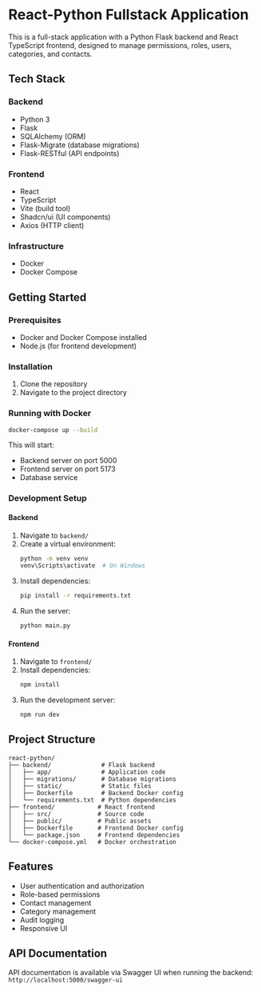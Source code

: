 # React-Python Fullstack Application

This is a full-stack application with a Python Flask backend and React TypeScript frontend, designed to manage permissions, roles, users, categories, and contacts.

## Tech Stack

### Backend
- Python 3
- Flask
- SQLAlchemy (ORM)
- Flask-Migrate (database migrations)
- Flask-RESTful (API endpoints)

### Frontend
- React
- TypeScript
- Vite (build tool)
- Shadcn/ui (UI components)
- Axios (HTTP client)

### Infrastructure
- Docker
- Docker Compose

## Getting Started

### Prerequisites
- Docker and Docker Compose installed
- Node.js (for frontend development)

### Installation

1. Clone the repository
2. Navigate to the project directory

### Running with Docker

```bash
docker-compose up --build
```

This will start:
- Backend server on port 5000
- Frontend server on port 5173
- Database service

### Development Setup

#### Backend
1. Navigate to `backend/`
2. Create a virtual environment:
   ```bash
   python -m venv venv
   venv\Scripts\activate  # On Windows
   ```
3. Install dependencies:
   ```bash
   pip install -r requirements.txt
   ```
4. Run the server:
   ```bash
   python main.py
   ```

#### Frontend
1. Navigate to `frontend/`
2. Install dependencies:
   ```bash
   npm install
   ```
3. Run the development server:
   ```bash
   npm run dev
   ```

## Project Structure

```
react-python/
├── backend/              # Flask backend
│   ├── app/              # Application code
│   ├── migrations/       # Database migrations
│   ├── static/           # Static files
│   ├── Dockerfile        # Backend Docker config
│   └── requirements.txt  # Python dependencies
├── frontend/            # React frontend
│   ├── src/             # Source code
│   ├── public/          # Public assets
│   ├── Dockerfile       # Frontend Docker config
│   └── package.json     # Frontend dependencies
└── docker-compose.yml   # Docker orchestration
```

## Features

- User authentication and authorization
- Role-based permissions
- Contact management
- Category management
- Audit logging
- Responsive UI

## API Documentation

API documentation is available via Swagger UI when running the backend:
`http://localhost:5000/swagger-ui`
